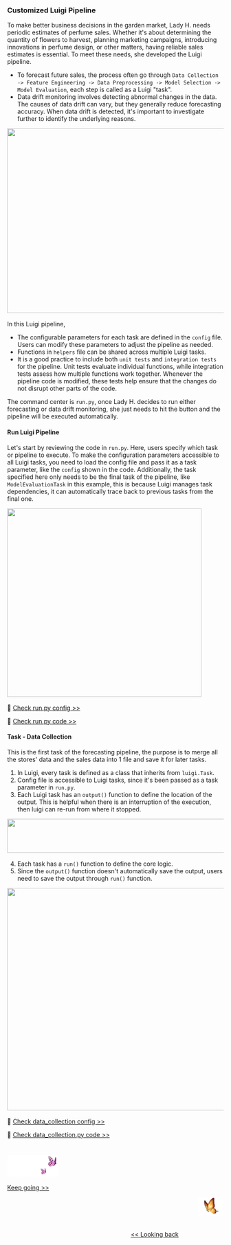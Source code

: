 ### Customized Luigi Pipeline

To make better business decisions in the garden market, Lady H. needs periodic estimates of perfume sales. Whether it's about determining the quantity of flowers to harvest, planning marketing campaigns, introducing innovations in perfume design, or other matters, having reliable sales estimates is essential. To meet these needs, she developed the Luigi pipeline.

* To forecast future sales, the process often go through `Data Collection -> Feature Engineering -> Data Preprocessing -> Model Selection -> Model Evaluation`, each step is called as a Luigi "task".
* Data drift monitoring involves detecting abnormal changes in the data. The causes of data drift can vary, but they generally reduce forecasting accuracy. When data drift is detected, it's important to investigate further to identify the underlying reasons.

<p align="center">
<img src="https://github.com/lady-h-world/My_Garden/blob/main/images/Garden_Market_images/customized_pipeline/luigi_pipeline.png" width="520" height="430" />
</p>

In this Luigi pipeline, 

* The configurable parameters for each task are defined in the `config` file. Users can modify these parameters to adjust the pipeline as needed.
* Functions in `helpers` file can be shared across multiple Luigi tasks.
* It is a good practice to include both `unit tests` and `integration tests` for the pipeline. Unit tests evaluate individual functions, while integration tests assess how multiple functions work together. Whenever the pipeline code is modified, these tests help ensure that the changes do not disrupt other parts of the code.

The command center is `run.py`, once Lady H. decides to run either forecasting or data drift monitoring, she just needs to hit the button and the pipeline will be executed automatically.


#### Run Luigi Pipeline
Let's start by reviewing the code in `run.py`. Here, users specify which task or pipeline to execute. To make the configuration parameters accessible to all Luigi tasks, you need to load the config file and pass it as a task parameter, like the `config` shown in the code. Additionally, the task specified here only needs to be the final task of the pipeline, like `ModelEvaluationTask` in this example, this is because Luigi manages task dependencies, it can automatically trace back to previous tasks from the final one.

<p align="left">
<img src="https://github.com/lady-h-world/My_Garden/blob/main/images/Garden_Market_images/customized_pipeline/code_luigi_run.png" width="452" height="439" />
</p>

🌻 [Check run.py config >>][7]

🌻 [Check run.py code >>][1]


#### Task - Data Collection
This is the first task of the forecasting pipeline, the purpose is to merge all the stores' data and the sales data into 1 file and save it for later tasks.

1. In Luigi, every task is defined as a class that inherits from `luigi.Task`.
2. Config file is accessible to Luigi tasks, since it's been passed as a task parameter in `run.py`.
3. Each Luigi task has an `output()` function to define the location of the output. This is helpful when there is an interruption of the execution, then luigi can re-run from where it stopped.

<p align="left">
<img src="https://github.com/lady-h-world/My_Garden/blob/main/images/Garden_Market_images/notes/luigi_skip_output.png" width="766" height="79" />
</p>

4. Each task has a `run()` function to define the core logic.
5. Since the `output()` function doesn't automatically save the output, users need to save the output through `run()` function.

<p align="left">
<img src="https://github.com/lady-h-world/My_Garden/blob/main/images/Garden_Market_images/customized_pipeline/code_luigi_data_collection.png" width="827" height="518" />
</p>

🌻 [Check data_collection config >>][5]

🌻 [Check data_collection.py code >>][2]


#
<p align="left">
<img src="https://github.com/lady-h-world/My_Garden/blob/main/images/follow_us.png" width="120" height="50" />
</p>

[Keep going >>][3]

<p align="right">
<img src="https://github.com/lady-h-world/My_Garden/blob/main/images/going_back.png" width="60" height="44" />
</p>

&nbsp;&nbsp;&nbsp;&nbsp;&nbsp;&nbsp;&nbsp;&nbsp;&nbsp;&nbsp;&nbsp;&nbsp;&nbsp;&nbsp;&nbsp;&nbsp;&nbsp;&nbsp;&nbsp;&nbsp;&nbsp;&nbsp;&nbsp;&nbsp;&nbsp;&nbsp;&nbsp;&nbsp;&nbsp;&nbsp;&nbsp;&nbsp;&nbsp;&nbsp;&nbsp;&nbsp;&nbsp;&nbsp;&nbsp;&nbsp;&nbsp;&nbsp;&nbsp;&nbsp;&nbsp;&nbsp;&nbsp;&nbsp;&nbsp;&nbsp;&nbsp;&nbsp;&nbsp;&nbsp;&nbsp;&nbsp;&nbsp;&nbsp;&nbsp;&nbsp;&nbsp;&nbsp;&nbsp;&nbsp;&nbsp;&nbsp;&nbsp;&nbsp;&nbsp;&nbsp;&nbsp;&nbsp;&nbsp;&nbsp;&nbsp;&nbsp;&nbsp;&nbsp;&nbsp;&nbsp;&nbsp;&nbsp;&nbsp;&nbsp;&nbsp;&nbsp;&nbsp;&nbsp;&nbsp;&nbsp;&nbsp;&nbsp;&nbsp;&nbsp;&nbsp;&nbsp;&nbsp;&nbsp;&nbsp;&nbsp;&nbsp;&nbsp;&nbsp;&nbsp;&nbsp;&nbsp;&nbsp;&nbsp;&nbsp;&nbsp;&nbsp;&nbsp;&nbsp;&nbsp;&nbsp;&nbsp;&nbsp;&nbsp;&nbsp;&nbsp;&nbsp;&nbsp;&nbsp;&nbsp;&nbsp;&nbsp;&nbsp;&nbsp;&nbsp;&nbsp;&nbsp;&nbsp;&nbsp;&nbsp;&nbsp;&nbsp;&nbsp;&nbsp;&nbsp;&nbsp;&nbsp;&nbsp;&nbsp;&nbsp;&nbsp;&nbsp;&nbsp;&nbsp;&nbsp;&nbsp;&nbsp;&nbsp;&nbsp;&nbsp;&nbsp;&nbsp;&nbsp;&nbsp;&nbsp;&nbsp;&nbsp;&nbsp;&nbsp;&nbsp;&nbsp;&nbsp;&nbsp;&nbsp;&nbsp;&nbsp;&nbsp;&nbsp;&nbsp;&nbsp;&nbsp;&nbsp;&nbsp;&nbsp;&nbsp;&nbsp;&nbsp;&nbsp;&nbsp;&nbsp;&nbsp;&nbsp;&nbsp;&nbsp;&nbsp;&nbsp;&nbsp;&nbsp;&nbsp;&nbsp;&nbsp;&nbsp;&nbsp;&nbsp;&nbsp;&nbsp;&nbsp;[<< Looking back][4]
 

[1]:https://github.com/lady-h-world/My_Garden/blob/main/code/garden_market/luigi_pipeline/run.py
[2]:https://github.com/lady-h-world/My_Garden/blob/main/code/garden_market/luigi_pipeline/data_collection.py
[3]:https://github.com/lady-h-world/My_Garden/blob/main/reading_pages/Garden_Market/customized_pipeline2.md
[4]:https://github.com/lady-h-world/My_Garden/blob/main/reading_pages/Garden_Market/mini_pipeline5.md
[5]:https://github.com/lady-h-world/My_Garden/blob/main/code/garden_market/luigi_pipeline/config.yaml#L9
[6]:https://github.com/lady-h-world/My_Garden/blob/main/code/garden_market/luigi_pipeline/config.yaml#L6-L7
[7]:https://github.com/lady-h-world/My_Garden/blob/main/code/garden_market/luigi_pipeline/config.yaml
